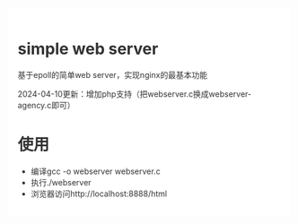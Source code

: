 <div style="padding:18px;max-width: 1024px;margin:0 auto;background-color:#fff;color:#333">
<h1>simple web server</h1>

基于epoll的简单web server，实现nginx的最基本功能

2024-04-10更新：增加php支持（把webserver.c换成webserver-agency.c即可）


<h1>使用</h1>

<ul>
  <li>
    编译gcc -o webserver webserver.c
  </li>
  <li>
    执行./webserver
  </li>
  <li>
    浏览器访问http://localhost:8888/html
  </li>
</ul>
